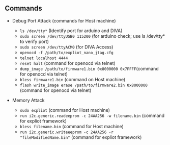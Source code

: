 ## Commands

* Debug Port Attack (commands for Host machine)
    * `ls /dev/tty*` (Identify port for arduino and DIVA)
    * `sudo screen /dev/ttyUSB0 115200` (for arduino check; use ls /dev/tty* to verify port)
    * `sudo screen /dev/ttyACM0` (for DIVA Access)
    * `openocd -f /path/to/expliot_nano_jtag.cfg`
    * `telnet localhost 4444`
    * `reset halt` (command for openocd via telnet)
    * `dump_image /path/to/firmware1.bin 0x8000000 0x7FFFF`(command for openocd via telnet)
    * `bless firmware1.bin` (command on Host machine)
    * `flash write_image erase /path/to/firmware2.bin 0x8000000` (command for openocd via telnet)
  
* Memory Attack 
    * `sudo expliot` (command for Host machine)
    * `run i2c.generic.readeeprom -c 24AA256 -w filename.bin` (command for expliot framework)
    * `bless filename.bin` (command for Host machine)
    * `run i2c.generic.writeeeprom -c 24AA256 -r "fileModifiedName.bin"` (command for expliot framework)
  


